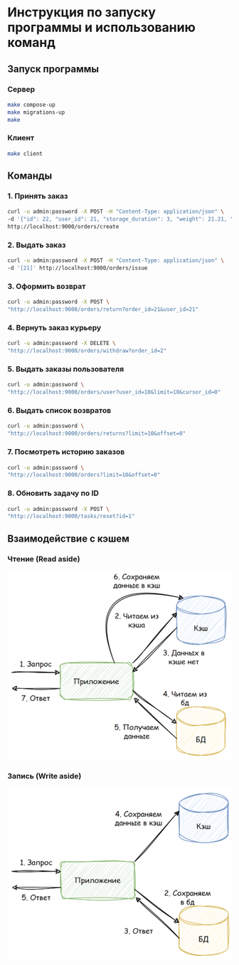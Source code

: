 # Инструкция по запуску программы и использованию команд

## Запуск программы
### Сервер
   ```bash
   make compose-up
   make migrations-up
   make
   ```
### Клиент
   ```bash
   make client
   ```

## Команды

### 1. Принять заказ
```bash
curl -u admin:password -X POST -H "Content-Type: application/json" \
-d '{"id": 22, "user_id": 21, "storage_duration": 3, "weight": 21.21, "cost": "42.00", "package": "box", "extra_package": "film"}' \
http://localhost:9000/orders/create
```

### 2. Выдать заказ
```bash
curl -u admin:password -X POST -H "Content-Type: application/json" \
-d '[21]' http://localhost:9000/orders/issue
```

### 3. Оформить возврат
```bash
curl -u admin:password -X POST \
"http://localhost:9000/orders/return?order_id=21&user_id=21"
```

### 4. Вернуть заказ курьеру
```bash
curl -u admin:password -X DELETE \
"http://localhost:9000/orders/withdraw?order_id=2"
```

### 5. Выдать заказы пользователя
```bash
curl -u admin:password \
"http://localhost:9000/orders/user?user_id=10&limit=10&cursor_id=0"
```

### 6. Выдать список возвратов
```bash
curl -u admin:password \
"http://localhost:9000/orders/returns?limit=10&offset=0"
```

### 7. Посмотреть историю заказов
```bash
curl -u admin:password \
"http://localhost:9000/orders?limit=10&offset=0"
```

### 8. Обновить задачу по ID
```bash
curl -u admin:password -X POST \
"http://localhost:9000/tasks/reset?id=1"
```

## Взаимодействие с кэшем

### Чтение (Read aside)
![alt text](image_2025-03-29_17-32-59.png)

### Запись (Write aside)
![alt text](image_2025-03-29_17-32-48.png)